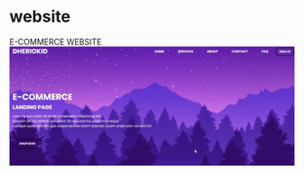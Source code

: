 # website
E-COMMERCE WEBSITE
![image](https://github.com/Aathithyan-p/website/blob/7e64b942c1563ee3febeb07ca33379b54bc93665/Screenshot%2007-01-2025%20at%2009.17.png)
